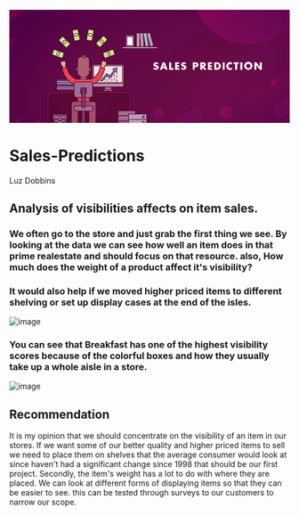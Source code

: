 <p align = "center"> 
  <img src = "https://github.com/Luz-Dobbins/Sales-Predictions/blob/main/sales%20predict%20picture.png">
</p>

# Sales-Predictions
Luz Dobbins
## Analysis of visibilities affects on item sales.
### We often go to the store and just grab the first thing we see. By looking at the data we can see how well an item does in that prime realestate and should focus on that resource. also, How much does the weight of a product affect it's visibility?
 
 
 ### It would also help if we moved higher priced items to different shelving or set up display cases at the end of the isles.

 ![image](https://github.com/Luz-Dobbins/Sales-Predictions/assets/123646377/7c1ed1ea-765f-4200-bb7d-5aaa34d744e3)

### You can see that Breakfast has one of the highest visibility scores because of the colorful boxes and how they usually take up a whole aisle in a store.


 ![image](https://github.com/Luz-Dobbins/Sales-Predictions/assets/123646377/1d1f5bde-b186-433e-8853-a1d9fb599197)


## 



## Recommendation
It is my opinion that we should concentrate on the visibility of an item in our stores. If we want some of our better quality and higher priced items to sell we need to place them on shelves that the average consumer would look at since haven't had a significant change since 1998 that should be our first project.
Secondly, the item's weight has a lot to do with where they are placed. We can look at different forms of displaying items so that they can be easier to see. this can be tested through surveys to our customers to narrow our scope.
